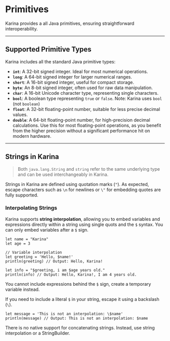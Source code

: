 # Primitives

Karina provides a all Java primitives, ensuring straightforward interoperability.

---

## Supported Primitive Types

Karina includes all the standard Java primitive types:

- **`int`**: A 32-bit signed integer. Ideal for most numerical operations.
- **`long`**: A 64-bit signed integer for larger numerical ranges.
- **`short`**: A 16-bit signed integer, useful for compact storage.
- **`byte`**: An 8-bit signed integer, often used for raw data manipulation.
- **`char`**: A 16-bit Unicode character type, representing single characters.
- **`bool`**: A boolean type representing `true` or `false`. Note: Karina uses `bool` (not `boolean`)
- **`float`**: A 32-bit floating-point number, suitable for less precise decimal values.
- **`double`**: A 64-bit floating-point number, for high-precision decimal calculations. Use this for most floating-point operations, as you benefit from the higher precision without a significant performance hit on modern hardware.



---

## Strings in Karina

> Both `java.lang.String` and `string` refer to the same underlying type and can be used interchangeably in Karina.

Strings in Karina are defined using quotation marks (`"`). As expected, escape characters such as `\n` for newlines or `\"` for embedding quotes are fully supported.

### Interpolating Strings

Karina supports **string interpolation**, allowing you to embed variables and expressions directly within a string using single quots and the `$` syntax. You can only embed variables after a `$` sign.

```karina
let name = "Karina"
let age = 3

// Variable interpolation
let greeting = 'Hello, $name!'
println(greeting) // Output: Hello, Karina!

let info = "$greeting, i am $age years old."
println(info) // Output: Hello, Karina!, I am 4 years old.
```

You cannot include expressions behind the `$` sign, create a temporary variable instead.


If you need to include a literal `$` in your string, escape it using a backslash (`\`).

```karina
let message = 'This is not an interpolation: \$name'
println(message) // Output: This is not an interpolation: $name
```

There is no native support for concatenating strings. Instead, use string interpolation or a StringBuilder.